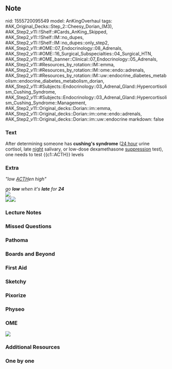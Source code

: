 ## Note
nid: 1555720095549
model: AnKingOverhaul
tags: #AK_Original_Decks::Step_2::Cheesy_Dorian_(M3), #AK_Step2_v11::!Shelf::#Cards_AnKing_Skipped, #AK_Step2_v11::!Shelf::IM::no_dupes, #AK_Step2_v11::!Shelf::IM::no_dupes::only_step2, #AK_Step2_v11::#OME::07_Endocrinology::08_Adrenals, #AK_Step2_v11::#OME::16_Surgical_Subspecialties::04_Surgical_HTN, #AK_Step2_v11::#OME_banner::Clinical::07_Endocrinology::05_Adrenals, #AK_Step2_v11::#Resources_by_rotation::IM::emma, #AK_Step2_v11::#Resources_by_rotation::IM::ome::endo::adrenals, #AK_Step2_v11::#Resources_by_rotation::IM::uw::endocrine_diabetes_metabolism::endocrine_diabetes_metabolism_dorian, #AK_Step2_v11::#Subjects::Endocrinology::03_Adrenal_Gland::Hypercortisolism_Cushing_Syndrome, #AK_Step2_v11::#Subjects::Endocrinology::03_Adrenal_Gland::Hypercortisolism_Cushing_Syndrome::Management, #AK_Step2_v11::Original_decks::Dorian::im::emma, #AK_Step2_v11::Original_decks::Dorian::im::ome::endo::adrenals, #AK_Step2_v11::Original_decks::Dorian::im::uw::endocrine
markdown: false

### Text
After determining someone has <b>cushing's syndrome</b> (<u>24
hour</u> urine cortisol, late <u>night</u> salivary, or low-dose
dexamethasone <u>suppression</u> test), one needs to test
{{c1::ACTH}} levels

### Extra
<i>"low <u>ACTH</u>en high"</i>
<div>
  <i>go <b>low</b> when it's <b>late</b> for <b>24</b></i>
</div>
<div>
  <i><img src="paste-8929889843412995.jpg"></i>
</div>
<div>
  <img src="paste-4187391250137089.jpg"><i><img src=
  "cs%20(3).png"></i>
</div>

### Lecture Notes


### Missed Questions


### Pathoma


### Boards and Beyond


### First Aid


### Sketchy


### Pixorize


### Physeo


### OME
<div class="ome-widget">
  <a href=
  "https://onlinemeded.org/spa/endocrinology/adrenals/acquire?ref=anki">
  <img src="_OME_AnkiFlashcards_Lesson_1.png"></a>
</div>

### Additional Resources


### One by one

